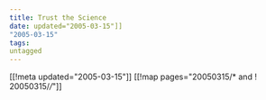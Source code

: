 ```yaml
---
title: Trust the Science
date: updated="2005-03-15"]]
"2005-03-15"
tags:
untagged
---
```

[[!meta updated="2005-03-15"]]
[[!map pages="20050315/* and ! 20050315/*/*"]]
